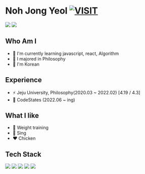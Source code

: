 # Noh Jong Yeol [![VISIT](https://hits.seeyoufarm.com/api/count/incr/badge.svg?url=https%3A%2F%2Fgithub.com%2FExist95&count_bg=%2379C83D&title_bg=%23555555&icon=&icon_color=%23E7E7E7&title=VISIT&edge_flat=false)](https://github.com/Exist95)

<div>
<img src="https://github-readme-stats.vercel.app/api?username=Exist95" witdh="300" heigth="250">
<img src="http://mazassumnida.wtf/api/v2/generate_badge?boj=jyeol0210" witdh="300" heigth="250">
</div>

## Who Am I
- 🌱 I'm currently learning javascript, react, Algorithm
- 💬  I majored in Philosophy
- 🔭 I'm Korean

## Experience
- ⚡ Jeju University, Philosophy(2020.03 ~ 2022.02)  [4.19 / 4.3]
- 👯 CodeStates (2022.06 ~ ing)

## What I like
- 💪 Weight training
- 🎵 Sing
- ❤️ Chicken

## Tech Stack
<div>
<img src="https://img.shields.io/badge/html5-E34F26?style=for-the-badge&logo=html5&logoColor=white"> 
<img src="https://img.shields.io/badge/css-1572B6?style=for-the-badge&logo=css3&logoColor=white"> 
<img src="https://img.shields.io/badge/JavaScript-F7DF1E?style=for-the-badge&logo=JavaScript&logoColor=white">
<img src="https://img.shields.io/badge/React-61DAFB?style=for-the-badge&logo=React&logoColor=white">
<img src="https://img.shields.io/badge/bootstrap-7952B3?style=for-the-badge&logo=bootstrap&logoColor=white">
</div>
